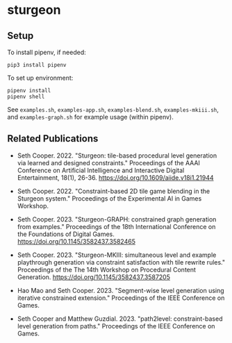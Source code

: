 # sturgeon

## Setup

To install pipenv, if needed:
```
pip3 install pipenv
```

To set up environment:
```
pipenv install
pipenv shell
```

See `examples.sh`, `examples-app.sh`, `examples-blend.sh`, `examples-mkiii.sh`, and `examples-graph.sh` for example usage (within pipenv).

## Related Publications

* Seth Cooper. 2022. "Sturgeon: tile-based procedural level generation via learned and designed constraints." Proceedings of the AAAI Conference on Artificial Intelligence and Interactive Digital Entertainment, 18(1), 26-36. https://doi.org/10.1609/aiide.v18i1.21944

* Seth Cooper. 2022. "Constraint-based 2D tile game blending in the Sturgeon system." Proceedings of the Experimental AI in Games Workshop.

* Seth Cooper. 2023. "Sturgeon-GRAPH: constrained graph generation from examples." Proceedings of the 18th International Conference on the Foundations of Digital Games. https://doi.org/10.1145/3582437.3582465

* Seth Cooper. 2023. "Sturgeon-MKIII: simultaneous level and example playthrough generation via constraint satisfaction with tile rewrite rules." Proceedings of the The 14th Workshop on Procedural Content Generation. https://doi.org/10.1145/3582437.3587205

* Hao Mao and Seth Cooper. 2023. "Segment-wise level generation using iterative constrained extension." Proceedings of the IEEE Conference on Games.

* Seth Cooper and Matthew Guzdial. 2023. "path2level: constraint-based level generation from paths." Proceedings of the IEEE Conference on Games.
